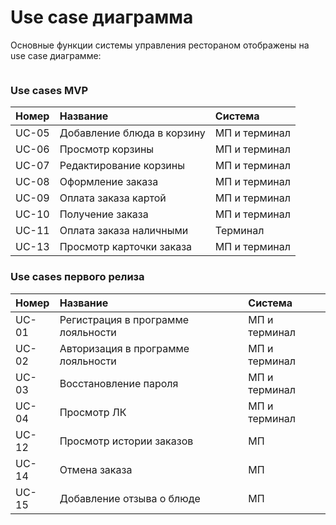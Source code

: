 # Use сase диаграмма

Основные функции системы управления рестораном отображены на use case диаграмме:

![]()

### Use cases MVP

| **Номер** | **Название**               | Система       |
| :-------- | :------------------------- | :------------ |
| UC-05     | Добавление блюда в корзину | МП и терминал |
| UC-06     | Просмотр корзины           | МП и терминал |
| UC-07     | Редактирование корзины     | МП и терминал |
| UC-08     | Оформление заказа          | МП и терминал |
| UC-09     | Оплата заказа картой       | МП и терминал |
| UC-10     | Получение заказа           | МП и терминал |
| UC-11     | Оплата заказа наличными    | Терминал      |
| UC-13     | Просмотр карточки заказа   | МП и терминал |

### Use cases первого релиза

| **Номер** | **Название**                       | Система       |
| :-------- | :--------------------------------- | :------------ |
| UC-01     | Регистрация в программе лояльности | МП и терминал |
| UC-02     | Авторизация в программе лояльности | МП и терминал |
| UC-03     | Восстановление пароля              | МП и терминал |
| UC-04     | Просмотр ЛК                        | МП и терминал |
| UC-12     | Просмотр истории заказов           | МП            |
| UC-14     | Отмена заказа                      | МП            |
| UC-15     | Добавление отзыва о блюде          | МП            |
